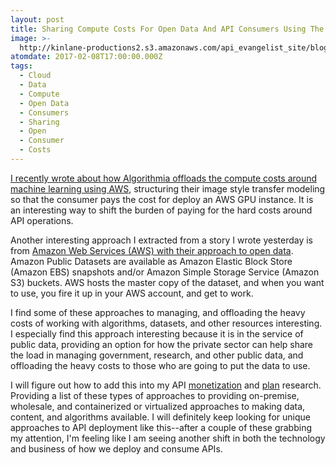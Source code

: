 ```yaml
---
layout: post
title: Sharing Compute Costs For Open Data And API Consumers Using The Cloud
image: >-
  http://kinlane-productions2.s3.amazonaws.com/api_evangelist_site/blog/screen_shot_2017_02_08_at_8.18.41_am.png
atomdate: 2017-02-08T17:00:00.000Z
tags:
  - Cloud
  - Data
  - Compute
  - Open Data
  - Consumers
  - Sharing
  - Open
  - Consumer
  - Costs
---
```

[I recently wrote about how Algorithmia offloads the compute costs around machine learning using AWS](http://apievangelist.com/2017/01/03/exploring-the-economics-of-wholesale-and-retail-algorithmic-apis/), structuring their image style transfer modeling so that the consumer pays the cost for deploy an AWS GPU instance. It is an interesting way to shift the burden of paying for the hard costs around API operations.

Another interesting approach I extracted from a story I wrote yesterday is from [Amazon Web Services (AWS) with their approach to open data](https://aws.amazon.com/government-education/open-data/). Amazon Public Datasets are available as Amazon Elastic Block Store (Amazon EBS) snapshots and/or Amazon Simple Storage Service (Amazon S3) buckets. AWS hosts the master copy of the dataset, and when you want to use, you fire it up in your AWS account, and get to work.

I find some of these approaches to managing, and offloading the heavy costs of working with algorithms, datasets, and other resources interesting. I especially find this approach interesting because it is in the service of public data, providing an option for how the private sector can help share the load in managing government, research, and other public data, and offloading the heavy costs to those who are going to put the data to use. 

I will figure out how to add this into my API [monetization](http://monetization.apievangelist.com/) and [plan](http://plans.apievangelist.com/) research. Providing a list of these types of approaches to providing on-premise, wholesale, and containerized or virtualized approaches to making data, content, and algorithms available. I will definitely keep looking for unique approaches to API deployment like this--after a couple of these grabbing my attention, I'm feeling like I am seeing another shift in both the technology and business of how we deploy and consume APIs.